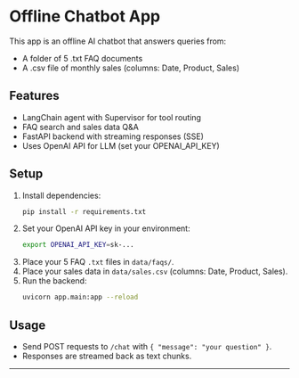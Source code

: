 # Offline Chatbot App

This app is an offline AI chatbot that answers queries from:

- A folder of 5 .txt FAQ documents
- A .csv file of monthly sales (columns: Date, Product, Sales)

## Features

- LangChain agent with Supervisor for tool routing
- FAQ search and sales data Q&A
- FastAPI backend with streaming responses (SSE)
- Uses OpenAI API for LLM (set your OPENAI_API_KEY)

## Setup

1. Install dependencies:
   ```bash
   pip install -r requirements.txt
   ```
2. Set your OpenAI API key in your environment:
   ```bash
   export OPENAI_API_KEY=sk-...
   ```
3. Place your 5 FAQ `.txt` files in `data/faqs/`.
4. Place your sales data in `data/sales.csv` (columns: Date, Product, Sales).
5. Run the backend:
   ```bash
   uvicorn app.main:app --reload
   ```

## Usage

- Send POST requests to `/chat` with `{ "message": "your question" }`.
- Responses are streamed back as text chunks.

---
